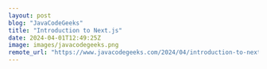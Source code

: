 ```yaml
---
layout: post
blog: "JavaCodeGeeks"
title: "Introduction to Next.js"
date: 2024-04-01T12:49:25Z
image: images/javacodegeeks.png
remote_url: "https://www.javacodegeeks.com/2024/04/introduction-to-next-js.html"
---
```


